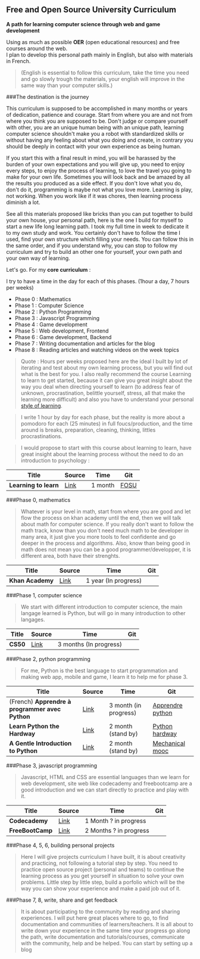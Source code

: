 ## Free and Open Source University Curriculum
**A path for learning computer science through web and game development**

Using as much as possible **OER** (open educational resources) and free courses around the web.  
I plan to develop this personal path mainly in English, but also with materials in French.  

>(English is essential to follow this curriculum, take the time you need and go slowly trough the materials, your english will improve in the same way than your computer skills.)  

###The destination is the journey

This curriculum is supposed to be accomplished in many months or years of dedication, patience and courage. Start from where you are and not from where you think you are supposed to be. Don't judge or compare yourself with other, you are an unique human being with an unique path, learning computer science shouldn't make you a robot with standardized skills or without having any feeling about what you doing and create, in contrary you should be deeply in contact with your own experience as being human.

If you start this with a final result in mind, you will be harassed by the burden of your own expectations and you will give up, you need to enjoy every steps, to enjoy the process of learning, to love the travel you going to make for your own life. Sometimes you will look back and be amazed by all the results you produced as a side effect. If you don't love what you do, don't do it, programming is maybe not what you love more. Learning is play, not working. When you work like if it was chores, then learning process diminish a lot.

See all this materials proposed like bricks than you can put together to build your own house, your personal path, here is the one I build for myself to start a new life long learning path. I took my full time in week to dedicate it to my own study and work. You certainly don't have to follow the time I used, find your own structure which filling your needs. You can follow this in the same order, and if you understand why, you can stop to follow my curriculum and try to build an other one for yourself, your own path and your own way of learning.


Let's go. For my **core curriculum** :

I try to have a time in the day for each of this phases. (1hour a day, 7 hours per weeks)  
* Phase 0 : Mathematics 
* Phase 1 : Computer Science
* Phase 2 : Python Programming
* Phase 3 : Javascript Programming
* Phase 4 : Game development
* Phase 5 : Web development, Frontend
* Phase 6 : Game development, Backend
* Phase 7 : Writing documentation and articles for the blog
* Phase 8 : Reading articles and watching videos on the week topics

>Quote : Hours per weeks proposed here are the ideal I built by lot of iterating and test about my own learning process, but you will find out what is the best for you. I also really recommend the course Learning to learn to get started, because it can give you great insight about the way you deal when directing yourself to learn (to address fear of unknown, procrastination, belittle yourself, stress, all that make the learning more difficult) and also you have to understand your personal [style of learning](http://edudemic.com/wp-content/uploads/2012/11/7-styles-of-learning.jpg). 

> I write 1 hour by day for each phase, but the reality is more about a pomodoro for each (25 minutes) in full foucs/production, and the time around is breaks, preparation, cleaning, thinking, littles procrastinations.

>I would propose to start with this course about learning to learn, have great insight about the learning process without the need to do an introduction to psychology :

|Title|Source|Time|Git|
|---|---|---|---|
| **Learning to learn** | [Link](https://www.coursera.org/learn/learning-how-to-learn) | 1 month |[FOSU](apprendre-apprendre)|

###Phase 0, mathematics

>Whatever is your level in math, start from where you are good and let flow the process on khan academy until the end, then we will talk about math for computer science. If you really don't want to follow the math track, know than you don't need much math to be developer in many area, it just give you more tools to feel confidente and go deeper in the process and algorithms. Also, know than being good in math does not mean you can be a good programmer/developper, it is different area, both have their strenghts.

|Title|Source|Time|Git|
|---|---|---|---|
|**Khan Academy**|[Link](https://www.khanacademy.org/mission/math)|1 year (In progress)||

###Phase 1, computer science

>We start with different introduction to computer science, the main langage learned is Python, but will go in many introduction to other langages.

|Title|Source|Time|Git|
|---|---|---|---|
|**CS50**|[Link](...)| 3 months (In progress)||


###Phase 2, python programming

>For me, Python is the best language to start programmation and making web app, mobile and game, I learn it to help me for phase 3.

|Title|Source|Time|Git|
|---|---|---|---|
|(French) **Apprendre à programmer avec Python**|[Link](http://python.developpez.com/cours/apprendre-python3/)| 3 month (in progress)| [Apprendre python](apprendre-python)|
|**Learn Python the Hardway**|[Link](http://learnpythonthehardway.org/book)|2 month (stand by)| [Python hardway](python-hardway)|
|**A Gentle Introduction to Python**|[Link](http://mechanicalmooc.org/)|2 month (stand by)|[Mechanical mooc](mechanical-mooc)|

###Phase 3, javascript programming

>Javascript, HTML and CSS are essential languages than we learn for web development, site web like codecademy and freebootcamp are a good introduction and we can start directly to practice and play with it.

|Title|Source|Time|Git|
|---|---|---|---|
|**Codecademy**|[Link](https://www.codecademy.com/en/tracks/web)|1 Month ? in progress||
|**FreeBootCamp**|[Link](http://freecodecamp.com/map)|2 Months ? in progress||

###Phase 4, 5, 6, building personal projects

>Here I will give projects curriculum I have built, it is about creativity and practicing, not following a tutorial step by step. You need to practice open source project (personal and teams) to continue the learning process as you get yourself in situation to solve your own problems. Little step by little step, build a porfolio which will be the way you can show your experience and make a paid job out of it.

###Phase 7, 8, write, share and get feedback

>It is about participating to the community by reading and sharing experiences. I will put here great places where to go, to find documentation and communities of learners/teachers. It is all about to write down your experience in the same time your progress go along the path, write documentation and tutorials/courses, communicate with the community, help and be helped. You can start by setting up a blog